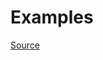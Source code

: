 


# Examples


[Source](http://www.rubydoc.info/gems/rubocop/RuboCop/Cop/Style/MultilineMemoization)